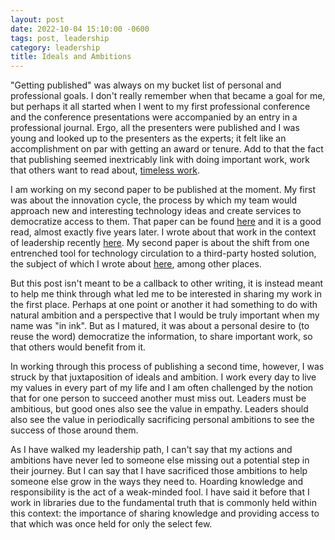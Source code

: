 ```yaml
---
layout: post
date: 2022-10-04 15:10:00 -0600
tags: post, leadership
category: leadership
title: Ideals and Ambitions
---
```


"Getting published" was always on my bucket list of personal and professional goals. I don't really remember when that became a goal for me, but perhaps it all started when I went to my first professional conference and the conference presentations were accompanied by an entry in a professional journal. Ergo, all the presenters were published and I was young and looked up to the presenters as the experts; it felt like an accomplishment on par with getting an award or tenure. Add to that the fact that publishing seemed inextricably link with doing important work, work that others want to read about, [timeless work](/2012/11/the-challenges-of-timeless-writing).

I am working on my second paper to be published at the moment. My first was about the innovation cycle, the process by which my team would approach new and interesting technology ideas and create services to democratize access to them. That paper can be found [here](https://dl.acm.org/doi/10.1145/3123458.3123460) and it is a good read, almost exactly five years later. I wrote about that work in the context of leadership recently [here](/2022/05/the-fair-process). My second paper is about the shift from one entrenched tool for technology circulation to a third-party hosted solution, the subject of which I wrote about [here](/2022/06/the-end), among other places.

But this post isn't meant to be a callback to other writing, it is instead meant to help me think through what led me to be interested in sharing my work in the first place. Perhaps at one point or another it had something to do with natural ambition and a perspective that I would be truly important when my name was "in ink". But as I matured, it was about a personal desire to (to reuse the word) democratize the information, to share important work, so that others would benefit from it.

In working through this process of publishing a second time, however, I was struck by that juxtaposition of ideals and ambition. I work every day to live my values in every part of my life and I am often challenged by the notion that for one person to succeed another must miss out. Leaders must be ambitious, but good ones also see the value in empathy. Leaders should also see the value in periodically sacrificing personal ambitions to see the success of those around them.

As I have walked my leadership path, I can't say that my actions and ambitions have never led to someone else missing out a potential step in their journey. But I can say that I have sacrificed those ambitions to help someone else grow in the ways they need to. Hoarding knowledge and responsibility is the act of a weak-minded fool. I have said it before that I work in libraries due to the fundamental truth that is commonly held within this context: the importance of sharing knowledge and providing access to that which was once held for only the select few.
